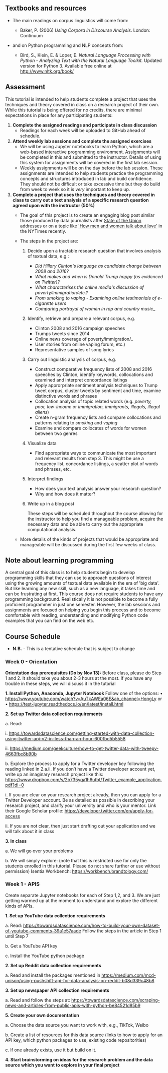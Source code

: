 

## Textbooks and resources

* The main readings on corpus linguistics will come from:
	* Baker, P. (2006) _Using Corpora in Discourse Analysis_. London: Continuum

* and on Python programming and NLP concepts from:
	* Bird, S., Klein, E. & Loper, E. _Natural Language Processing with Python - Analyzing Text with the Natural Language Toolkit._ Updated version for Python 3. Available free online at http://www.nltk.org/book/


## Assessment

This tutorial is intended to help students complete a project that uses the techniques and theory covered in class on a research project of their own. While this tutorial is being offered for no credits, there are minimal expectations in place for any participating students:

1. **Complete the assigned readings and participate in class discussion**
	* Readings for each week will be uploaded to GitHub ahead of schedule.
2. **Attend weekly lab sessions and complete the assigned exercises**
   * We will be using Jupyter notebooks to learn Python, which are a web-based interactive programming environment. Assignments will be completed in this and submitted to the instructor. Details of using this system for assignments will be covered in the first lab session.
	* Weekly assignments will be on the day before the lab session. These assignments are intended to help students practice the programming concepts and structures introduced in lab and build confidence. They should not be difficult or take excessive time but they do build from week to week so it is _very_ important to keep up.
3. **Complete a project that uses the techniques and theory covered in class to carry out a text analysis of a specific research question agreed upon with the instructor (50%)**
    * The goal of this project is to create an engaging blog post similar those produced by data journalists after [State of the Union](https://www.washingtonpost.com/news/monkey-cage/wp/2015/01/21/the-state-of-the-union-address-in-a-single-figure/?utm_term=.1a2854849261) addresses or on a topic like ['How men and women talk about love'](https://www.nytimes.com/interactive/2017/11/07/upshot/modern-love-what-we-write-when-we-write-about-love.html) in the NYTimes recently.
    
    * The steps in the project are: 
         1. Decide upon a tractable research question that involves analysis of textual data, e.g.: 
            * _Did Hillary Clinton's language as candidate change between 2008 and 2016?_
            * _What makes and when is Donald Trump happy (as evidenced on Twitter)?_
            * _What characterises the online media's discussion of poverty/immigration/etc.?_
            * _From smoking to vaping - Examining online testimonials of e-cigarette users_ 
            * _Comparing portrayal of women in rap and country music__
         2. Identify, retrieve and prepare a relevant corpus, e.g. 
            * Clinton 2008 and 2016 campaign speeches 
            * Trumps tweets since 2014
            * Online news coverage of poverty/immigration/..
            * User stories from online vaping forum, etc.)
            * Representative samples of song lyrics
         3. Carry out linguistic analysis of corpus, e.g.
            * Construct comparative frequency lists of 2008 and 2016 speeches by Clinton, identify keywords, collocations and examined and interpret concordance listings
            * Apply approrpriate sentiment analysis techniques to Trump tweet corpus, cluster tweets by sentiment and time, examine distinctive words and phrases
            * Collocation analysis of topic related words (e.g. _poverty, poor, low-income_ or _immigration, immigrants, illegals, illegal aliens_)
            * Create n-gram frequency lists and compare collocations and patterns relating to _smoking_ and _vaping_
            * Examine and compare collocates of words for women between two genres
         4. Visualize data
            * Find appropriate ways to communicate the most important and relevant results from step 3. This might be use a frequency list, concordance listings, a scatter plot of words and phrases, etc. 
         5. Interpret findings
            * How does your text analysis answer your research question?
            * Why and how does it matter?
         6. Write up in a blog post 


            These steps will be scheduled throughout the course allowing for the instructor to help you find a manageable problem, acquire the necessary data and be able to carry out the appropriate computational analysis.
            
     * More details of the kinds of projects that would be appropriate and manageable will be discussed during the first few weeks of class.



## Note about learning programming

A central goal of this class is to help students begin to develop programming skills that they can use to approach questions of interest using the growing amounts of textual data available in the era of 'big data'. But like learning any new skill, such as a new language, it takes time and can be frustrating at first. This course does not require students to have any programming background. Realistically it is not possible to become a fully proficient programmer in just one semester. However, the lab sessions and assignments are focused on helping you begin this process and to become comfortable with reading, understanding and modifying Python code examples that you can find on the web etc.



## Course Schedule

* **N.B.** - This is a tentative schedule that is subject to change


### Week 0 - Orientation

**Orientation day prerequisites (Do by Nov 13):**
Before class, please do Step 1 and 2. It should take you about 2-3 hours at the most. If you have any trouble in these steps, we will discuss it in the tutorial

**1.	Install Python, Anaconda, Jupyter Notebook**
Follow one of the options:
•	https://www.youtube.com/watch?v=AuTkAWEa06E&ab_channel=HongLy
or
•	https://test-jupyter.readthedocs.io/en/latest/install.html


**2.	Set up Twitter data collection requirements**

a.	Read: 

i.	https://towardsdatascience.com/getting-started-with-data-collection-using-twitter-api-v2-in-less-than-an-hour-600fbd5b5558

ii.	https://medium.com/geekculture/how-to-get-twitter-data-with-tweepy-4663fbc8b90b

b.	Explore the process to apply for a Twitter developer key following the reading linked in 2.a.ii. If you don’t have a Twitter developer account yet, write up an imaginary research project like this: https://www.dropbox.com/s/2b735yqa1h6utbt/Twitter_example_application.pdf?dl=0

i.	If you are clear on your research project already, then you can apply for a Twitter Developer account. Be as detailed as possible in describing your research project, and clarify your university and who is your mentor. Link their Google Scholar profile: https://developer.twitter.com/en/apply-for-access

ii.	If you are not clear, then just start drafting out your application and we will talk about it in class


**3.	In class**

a.	We will go over your problems

b.	We will simply explore: (note that this is restricted use for only the students enrolled in this tutorial. Please do not share further or use without permission)
Isentia Workbench: https://workbench.brandtology.com/



### Week 1 - APIS
Create separate Jupyter notebooks for each of Step 1,2, and 3. We are just getting warmed up at the moment to understand and explore the different kinds of APIs. 

**1.	Set up YouTube data collection requirements**

a.	Read: https://towardsdatascience.com/how-to-build-your-own-dataset-of-youtube-comments-39a1e57aade 
Follow the steps in the article in Step 1 until Step 7

b.	Get a YouTube API key

c.	Install the YouTube python package

**2.	Set up Reddit data collection requirements**

a.	Read and install the packages mentioned in https://medium.com/mcd-unison/using-pushshift-api-for-data-analysis-on-reddit-b08d339c48b8

**3.	Set up newspaper API collection requirements**

a.	Read and follow the steps at: https://towardsdatascience.com/scraping-news-and-articles-from-public-apis-with-python-be84521d85b9


**5.	Create your own documentation**

a. Choose the data source you want to work with, e.g., TikTok, Weibo

b. Create a list of resources for this data source (links to how to apply for an API key, which python packages to use, existing code repositorities) 

c. If one already exists, use it but build on it.

**4.	Start brainstorming on ideas for the research problem and the data source which you want to explore in your final project**



